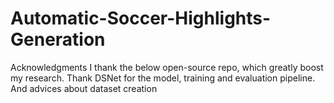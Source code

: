 # Automatic-Soccer-Highlights-Generation

Acknowledgments
I  thank the below open-source repo, which greatly boost my research.
Thank DSNet for the model, training and evaluation pipeline. And advices about dataset creation